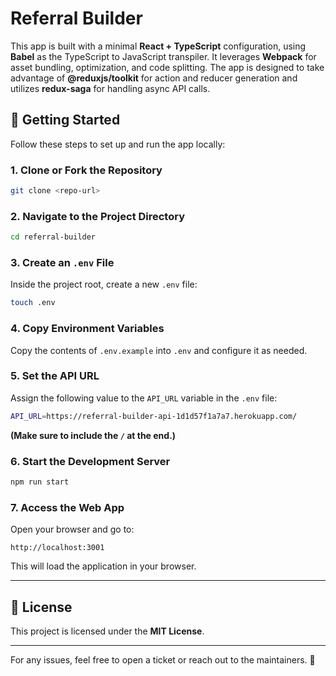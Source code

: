 # Referral Builder

This app is built with a minimal **React + TypeScript** configuration, using **Babel** as the TypeScript to JavaScript transpiler. It leverages **Webpack** for asset bundling, optimization, and code splitting. The app is designed to take advantage of **@reduxjs/toolkit** for action and reducer generation and utilizes **redux-saga** for handling async API calls.

## 🚀 Getting Started

Follow these steps to set up and run the app locally:

### **1. Clone or Fork the Repository**

```sh
git clone <repo-url>
```

### **2. Navigate to the Project Directory**

```sh
cd referral-builder
```

### **3. Create an `.env` File**

Inside the project root, create a new `.env` file:

```sh
touch .env
```

### **4. Copy Environment Variables**

Copy the contents of `.env.example` into `.env` and configure it as needed.

### **5. Set the API URL**

Assign the following value to the `API_URL` variable in the `.env` file:

```sh
API_URL=https://referral-builder-api-1d1d57f1a7a7.herokuapp.com/
```

**(Make sure to include the `/` at the end.)**

### **6. Start the Development Server**

```sh
npm run start
```

### **7. Access the Web App**

Open your browser and go to:

```
http://localhost:3001
```

This will load the application in your browser.

---

## 📜 License

This project is licensed under the **MIT License**.

---

For any issues, feel free to open a ticket or reach out to the maintainers. 🚀

